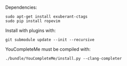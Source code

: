 Dependencies:
```
sudo apt-get install exuberant-ctags
sudo pip install ropevim
```

Install with plugins with:
```
git submodule update --init --recursive
```

YouCompleteMe must be compiled with:
```
./bundle/YouCompleteMe/install.py --clang-completer
```
